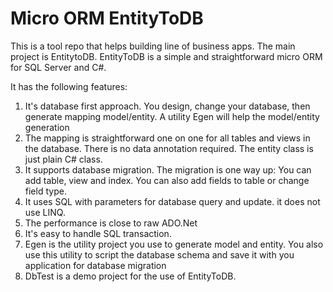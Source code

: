 # Micro ORM EntityToDB
This is a tool repo that helps building line of business apps. The main project is EntitytoDB. EntityToDB is a simple and straightforward micro ORM for SQL Server and C#.

It has the following features:

  1. It's database first approach. You design, change your database, then generate mapping model/entity. A utility Egen will help the model/entity generation
  2. The mapping is straightforward one on one for all tables and views in the database.  There is no data annotation required. The entity class is just plain C# class.
  3. It supports database migration. The migration is one way up: You can add table, view and index. You can also add fields to table or change field type. 
  4. It uses SQL with parameters for database query and update. it does not use LINQ.
  5. The performance is close to raw ADO.Net
  6. It's easy to handle SQL transaction.
  7. Egen is the utility project you use to generate model and entity. You also use this utility to script the database schema and save it with you application for database migration
  8. DbTest is a demo project for the use of EntityToDB.
